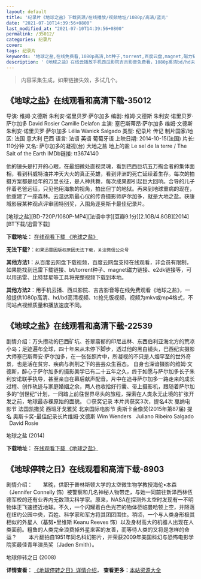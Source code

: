 ```yaml
---
layout: default
title: '纪录片《地球之盐》下载资源/在线播放/视频地址/1080p/高清/蓝光'
date: "2021-07-10T14:39:56+0800"
last_modified_at: "2021-07-10T14:39:56+0800"
permalink: /35012/
categories: 纪录片
cover:
tags: 纪录片
keywords: '地球之盐,在线免费看,1080p高清,bt种子,torrent,百度云盘,magnet,磁力链,迅雷下载资源'
description: '《地球之盐》在线云播放手机西瓜影院吉吉影音免费看，1080p高清bd/hd未删减完整版和tc抢先枪版，mkv/mp4格式，附带bt/torrent种子、magnet/磁力链、百度云盘、网盘资源迅雷下载链接'
---
```


>内容采集生成，如果链接失效，多试几个。


## 《地球之盐》在线观看和高清下载-35012

导演: 维姆·文德斯 朱利安·诺里贝罗·萨尔加多 编剧: 维姆·文德斯 朱利安·诺里贝罗·萨尔加多 David Rosier Camille Delafon 主演: 塞巴斯蒂昂·萨尔加多 维姆·文德斯 朱利安·诺里贝罗·萨尔加多 Lélia Wanick Salgado 类型: 纪录片 传记 制片国家/地区: 法国 意大利 巴西 语言: 法语 英语 葡萄牙语 上映日期: 2014-10-15(法国) 片长: 110分钟 又名: 萨尔加多的凝视(台) 大地之盐 地上的盐 Le sel de la terre / The Salt of the Earth IMDb链接: tt3674140

他的镜头是打开的心眼，在最细微处直视灵魂，看到巴西巨坑五万掏金者的集体面相，看到科威特油井冲天大火的真正英雄，看到非洲的死亡延续着生存。每次的拍摄方案都是经年的万里长征，是人神共舞，每次成果都引起巨大回响。合导的儿子伴着老爸远征，只见他用海象的视角，拍出但丁的地狱。再来到地球重病的现在，他重建了一座森林。云温达斯最心仪的传奇摄影师萨尔加多，就是大地之盐。获康城影展某种观点评审团特别奖，入围角逐奥斯卡最佳纪录片。


[地球之盐][BD-720P/1080P-MP4][法语中字][豆瓣9.1分][2.1GB/4.8GB][2014][BT下载/迅雷下载]

**下载地址**： [在线观看下载 《地球之盐》](https://www.btdx8.com/torrent/the_salt_of_the_earth_2014.html) 


**无法下载?**：`如果迅雷因版权原因无法下载，关注微信公众号 `

**其他方法1**：从百度云网盘下载视频，百度云网盘支持在线观看，非会员有限制，如果能找到迅雷下载链接、bt/torrent种子、magnet磁力链接、e2dk链接等，可以用迅雷、比特彗星等工具将完整视频下载到本地。

**其他方法2**：用手机云播、西瓜影院、吉吉影音等在线免费观看《地球之盐》，一般提供1080p高清、hd/bd高清视频、tc抢先版视频，视频为mkv或mp4格式，不同站点视频质量和播放速度不同。


## 《地球之盐》在线观看和高清下载-22539

剧情介绍：万头攒动的巴西矿坑、苍翠蓊郁的印尼丛林、东西伯利亚海北方的荒凉小岛；足迹遍布全球，四十年来从未停下脚步，透过他的黑白镜头，巴西纪实摄影大师塞巴斯蒂安·萨尔加多，在一张张照片中，所凝视的不只是人烟罕至的世外奇景，也是活在贫穷、疾病与剥削之下的芸芸众生百态。   自身也深谙摄影的维姆·文德斯，醉心于萨尔加多的摄影美学已有二十五年之久，终于如愿与萨尔加多长子朱利安诺联手执导，甚至亲自在幕后献声配音。片中在追寻萨尔加多一路走来的成长过程、创作轨迹与家庭婚姻之余，两人也收拾好行囊、带上摄影机，跟随着萨尔加多的“创世纪”计划，一同踏上前往世界尽头的旅程，探索在人类永无止境的扩张开发之前，地球最赤裸原始的面貌。   ◎获奖记录   本片共获奖3次，提名4次 戛纳电影节 法国凯撒奖 西班牙戈雅奖 北京国际电影节   奥斯卡金像奖(2015年第87届) 提名 奥斯卡奖-最佳纪录长片维姆·文德斯 Wim Wenders   Juliano Ribeiro Salgado   David Rosie


地球之盐 (2014)

**下载地址**： [在线观看下载 《地球之盐》](https://www.btbtdy.me/btdy/dy413.html) 


## 《地球停转之日》在线观看和高清下载-8903

剧情介绍：　　某晚，供职于普林斯顿大学的太空微生物学教授海伦•本森（Jennifer Connelly 饰）被警察和几名神秘人物带走，与她一同前往新泽西林伍德军校的还有业界内无数顶尖科学家。原来，NASA在探测外太空时发现有一不明物体正飞速接近地球。不久，一个闪耀着白色光芒的物体莅临曼哈顿上空，并降落在纽约公园中央，百姓、科学家和军方将其团团围住。稍顷，一个与人类身形极其相似的外星人（基努•里维斯 Keanu Reeves 饰）以及身材高大的机器人出现在人类面前。粗鲁的人类完全浪费掉外星来客的友善，而等待人类的又将是怎样的命运？ 　　本片翻拍自1951年同名科幻影片，并荣获2009年美国科幻与恐怖电影学院奖最佳青年演员奖（Jaden Smith）。


地球停转之日 (2008)

**详情查看**： [《地球停转之日》详情介绍](/movie/8903/)， **查看更多**：[本站资源大全](/movie/t/all/)

